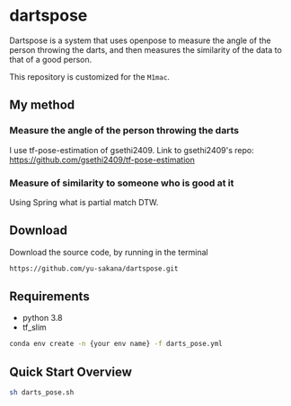 # dartspose

Dartspose is a system that uses openpose to measure the angle of the person throwing the darts,
and then measures the similarity of the data to that of a good person.

This repository is  customized for the `M1mac`.

## My method

### Measure the angle of the person throwing the darts

I use tf-pose-estimation of gsethi2409.
Link to gsethi2409's repo: https://github.com/gsethi2409/tf-pose-estimation

### Measure of similarity to someone who is good at it

Using Spring what is partial match DTW.

## Download

Download the source code, by running in the terminal

```bash
https://github.com/yu-sakana/dartspose.git
```

## Requirements

* python 3.8
* tf_slim


```bash
conda env create -n {your env name} -f darts_pose.yml
```

## Quick Start Overview

```bash
sh darts_pose.sh
```

